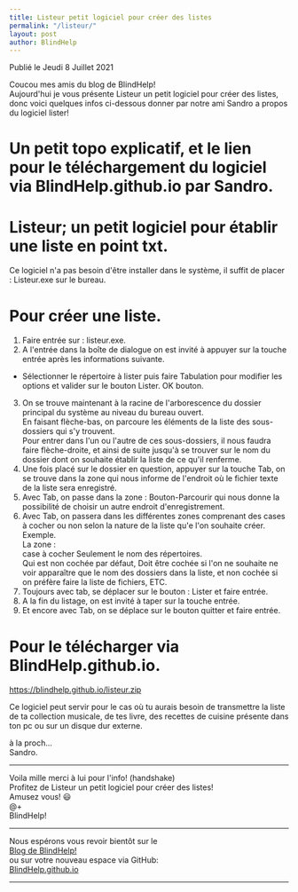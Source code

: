 ```yaml
---
title: Listeur petit logiciel pour créer des listes
permalink: "/listeur/"
layout: post
author: BlindHelp
---
```


<footer>Publié le Jeudi 8 Juillet 2021</footer>


Coucou mes amis du blog de BlindHelp!    
Aujourd'hui je vous présente Listeur un petit logiciel pour créer des listes, donc voici quelques infos ci-dessous donner par notre ami Sandro a propos du logiciel lister!    

# Un petit topo explicatif, et le lien pour le téléchargement du logiciel via BlindHelp.github.io par Sandro.

# Listeur; un petit logiciel pour établir une liste en point txt.

Ce logiciel n'a pas besoin d'être installer dans le système, il suffit de placer : Listeur.exe sur le bureau.  

# Pour créer une liste.

1. Faire entrée sur : listeur.exe.   
2. A l'entrée dans la boîte de dialogue on est invité à appuyer sur la touche entrée après les informations suivante.  
- Sélectionner le répertoire à lister puis faire Tabulation pour modifier les options et valider sur le bouton Lister. OK bouton.  
3. On se trouve maintenant à la racine de l'arborescence du dossier principal du système au niveau du bureau ouvert.  
En faisant flèche-bas, on parcoure les éléments de la liste des sous-dossiers qui s'y trouvent.  
Pour entrer dans l'un ou l'autre de ces sous-dossiers, il nous faudra faire flèche-droite, et ainsi de suite jusqu'à se trouver sur le nom du dossier dont on souhaite établir la liste de ce qu'il renferme.  
4. Une fois placé sur le dossier en question, appuyer sur la touche Tab, on se trouve dans la zone qui nous informe de l'endroit où le fichier texte de la liste sera enregistré.  
5. Avec Tab, on passe dans la zone : Bouton-Parcourir qui nous donne la possibilité de choisir un autre endroit d'enregistrement.  
6. Avec Tab, on passera dans les différentes zones comprenant des cases à cocher ou non selon la nature de la liste qu'e l'on souhaite créer.  
Exemple.  
La zone :  
case à cocher Seulement le nom des répertoires.  
Qui est non cochée par défaut, 
Doit être cochée si l'on ne souhaite ne voir apparaître que le nom des dossiers dans la liste, et non cochée si on préfère faire la liste de fichiers, ETC.  
7. Toujours avec tab, se déplacer sur le bouton : Lister et faire entrée.  
8. A la fin du listage, on est invité à taper sur la touche entrée.  
9. Et encore avec Tab, on se déplace sur le bouton quitter et faire entrée.  

# Pour le télécharger via BlindHelp.github.io.

<https://blindhelp.github.io/listeur.zip>

Ce logiciel peut servir pour le cas où tu aurais besoin de transmettre la liste de ta collection musicale, de tes livre, des recettes de cuisine présente dans ton pc ou sur un disque dur externe.  

à la proch...  
Sandro.  

---

Voila mille merci à lui pour l'info! (handshake)    
Profitez de Listeur un petit logiciel pour créer des listes!    
Amusez vous! 😃    
@+    
BlindHelp!    

---

Nous espérons vous revoir bientôt sur le      
[Blog de BlindHelp!](http://blindhelp.blogspot.fr/)                    
ou sur  votre nouveau espace via GitHub:                     
[BlindHelp.github.io](https://blindhelp.github.io)                    

---
